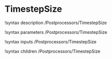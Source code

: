 <!-- MOOSE Documentation Stub: Remove this when content is added. -->

# TimestepSize
!syntax description /Postprocessors/TimestepSize

!syntax parameters /Postprocessors/TimestepSize

!syntax inputs /Postprocessors/TimestepSize

!syntax children /Postprocessors/TimestepSize
